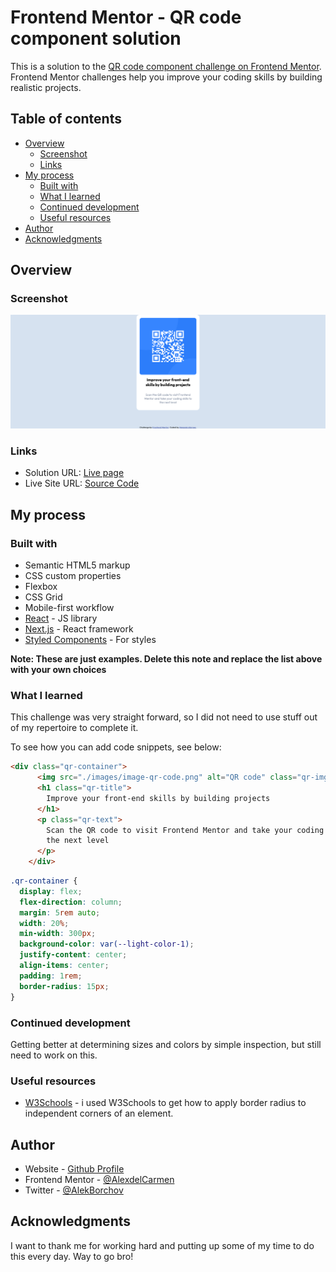 # Frontend Mentor - QR code component solution

This is a solution to the [QR code component challenge on Frontend Mentor](https://www.frontendmentor.io/challenges/qr-code-component-iux_sIO_H). Frontend Mentor challenges help you improve your coding skills by building realistic projects. 

## Table of contents

- [Overview](#overview)
  - [Screenshot](#screenshot)
  - [Links](#links)
- [My process](#my-process)
  - [Built with](#built-with)
  - [What I learned](#what-i-learned)
  - [Continued development](#continued-development)
  - [Useful resources](#useful-resources)
- [Author](#author)
- [Acknowledgments](#acknowledgments)


## Overview

### Screenshot

![](./images/screenshot.png)



### Links

- Solution URL: [Live page](https://alexdelcarmen.github.io/qr-component-main/)
- Live Site URL: [Source Code](https://github.com/AlexdelCarmen/qr-component-main)

## My process

### Built with

- Semantic HTML5 markup
- CSS custom properties
- Flexbox
- CSS Grid
- Mobile-first workflow
- [React](https://reactjs.org/) - JS library
- [Next.js](https://nextjs.org/) - React framework
- [Styled Components](https://styled-components.com/) - For styles

**Note: These are just examples. Delete this note and replace the list above with your own choices**

### What I learned

This challenge was very straight forward, so I did not need to use stuff out of my repertoire to complete it. 

To see how you can add code snippets, see below:

```html
<div class="qr-container">
      <img src="./images/image-qr-code.png" alt="QR code" class="qr-img" />
      <h1 class="qr-title">
        Improve your front-end skills by building projects
      </h1>
      <p class="qr-text">
        Scan the QR code to visit Frontend Mentor and take your coding skills to
        the next level
      </p>
    </div>
```
```css
.qr-container {
  display: flex;
  flex-direction: column;
  margin: 5rem auto;
  width: 20%;
  min-width: 300px;
  background-color: var(--light-color-1);
  justify-content: center;
  align-items: center;
  padding: 1rem;
  border-radius: 15px;
}

```


### Continued development

Getting better at determining sizes and colors by simple inspection, but still need to work on this.

### Useful resources

- [W3Schools](https://www.w3schools.com/) - i used W3Schools to get how to apply border radius to independent corners of an element.

## Author

- Website - [Github Profile](https://github.com/AlexdelCarmen)
- Frontend Mentor - [@AlexdelCarmen](https://www.frontendmentor.io/profile/AlexdelCarmen)
- Twitter - [@AlekBorchov](https://twitter.com/AlekBorchov)

## Acknowledgments

I want to thank me for working hard and putting up some of my time to do this every day.  Way to go bro!